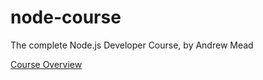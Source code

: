 # node-course
The complete Node.js Developer Course, by Andrew Mead

[Course Overview](https://www.udemy.com/course/the-complete-nodejs-developer-course-2/learn/lecture/13728842#overview)
